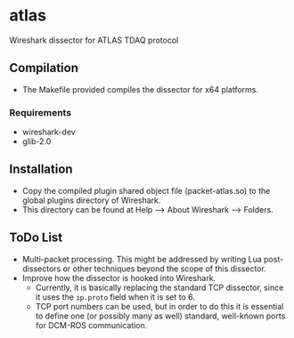 atlas
=====

Wireshark dissector for ATLAS TDAQ protocol

## Compilation

  * The Makefile provided compiles the dissector for x64 platforms.

### Requirements

  * wireshark-dev
  * glib-2.0

## Installation

  * Copy the compiled plugin shared object file (packet-atlas.so) to the global plugins directory of Wireshark.
  * This directory can be found at Help --> About Wireshark --> Folders.

## ToDo List

  * Multi-packet processing. This might be addressed by writing Lua post-dissectors or other techniques beyond the scope of this dissector.
  * Improve how the dissector is hooked into Wireshark.
    * Currently, it is basically replacing the standard TCP dissector, since it uses the `ip.proto` field when it is set to 6.
    * TCP port numbers can be used, but in order to do this it is essential to define one (or possibly many as well) standard, well-known ports for DCM-ROS communication.

